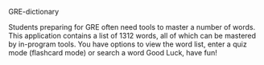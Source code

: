 GRE-dictionary

Students preparing for GRE often need tools to master a number of words.
This application contains a list of 1312 words, all of which can be mastered by in-program tools.
You have options to view the word list, enter a quiz mode (flashcard mode) or search a word
Good Luck, have fun!
